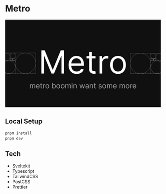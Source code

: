 # Metro

![Banner](./static/opengraph-image.png)

## Local Setup

```bash
pnpm install
pnpm dev
```

## Tech

- Sveltekit
- Typescript
- TailwindCSS
- PostCSS
- Prettier
